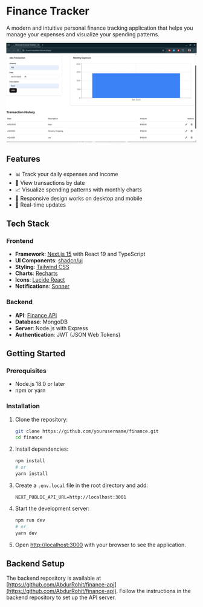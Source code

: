 # Finance Tracker

A modern and intuitive personal finance tracking application that helps you manage your expenses and visualize your spending patterns.


![Finance Tracker Screenshot](image.png)

## Features

- 📊 Track your daily expenses and income
- 📅 View transactions by date
- 📈 Visualize spending patterns with monthly charts
- 📱 Responsive design works on desktop and mobile
- 🔄 Real-time updates

## Tech Stack

### Frontend

- **Framework**: [Next.js 15](https://nextjs.org/) with React 19 and TypeScript
- **UI Components**: [shadcn/ui](https://ui.shadcn.com/)
- **Styling**: [Tailwind CSS](https://tailwindcss.com/)
- **Charts**: [Recharts](https://recharts.org/)
- **Icons**: [Lucide React](https://lucide.dev/)
- **Notifications**: [Sonner](https://sonner.emilkowal.ski/)

### Backend

- **API**: [Finance API](https://github.com/AbdurRohit/finance-api)
- **Database**: MongoDB
- **Server**: Node.js with Express
- **Authentication**: JWT (JSON Web Tokens)

## Getting Started

### Prerequisites

- Node.js 18.0 or later
- npm or yarn

### Installation

1. Clone the repository:
   ```bash
   git clone https://github.com/yourusername/finance.git
   cd finance
   ```

2. Install dependencies:
   ```bash
   npm install
   # or
   yarn install
   ```

3. Create a `.env.local` file in the root directory and add:
   ```
   NEXT_PUBLIC_API_URL=http://localhost:3001
   ```

4. Start the development server:
   ```bash
   npm run dev
   # or
   yarn dev
   ```

5. Open [http://localhost:3000](http://localhost:3000) with your browser to see the application.

## Backend Setup

The backend repository is available at [https://github.com/AbdurRohit/finance-api](https://github.com/AbdurRohit/finance-api). Follow the instructions in the backend repository to set up the API server.

